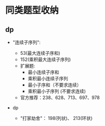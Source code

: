 # 同类题型收纳

## dp

- "连续子序列": 
    - 53(最大连续子序和)
    - 152(乘积最大连续子序列)
    - 扩展题:
        - 最小连续子序和
        - 乘积最小连续子序列
        - 最小子序和（不要求连续）
        - 乘积最小子序列 (不要求连续)
    - 官方推荐：238、628、713、697、978

- dp
    - "打家劫舍"： 198(列状)、 213(环状)